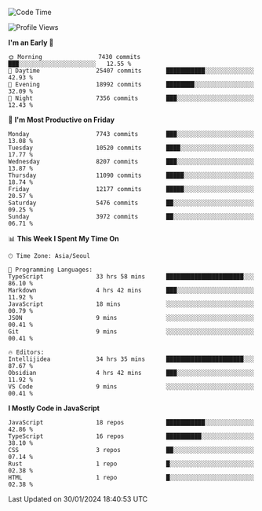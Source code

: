 <!--START_SECTION:waka-->
![Code Time](http://img.shields.io/badge/Code%20Time-5%2C582%20hrs%2039%20mins-blue)

![Profile Views](http://img.shields.io/badge/Profile%20Views-0-blue)

**I'm an Early 🐤** 

```text
🌞 Morning                7430 commits        ███░░░░░░░░░░░░░░░░░░░░░░   12.55 % 
🌆 Daytime                25407 commits       ███████████░░░░░░░░░░░░░░   42.93 % 
🌃 Evening                18992 commits       ████████░░░░░░░░░░░░░░░░░   32.09 % 
🌙 Night                  7356 commits        ███░░░░░░░░░░░░░░░░░░░░░░   12.43 % 
```
📅 **I'm Most Productive on Friday** 

```text
Monday                   7743 commits        ███░░░░░░░░░░░░░░░░░░░░░░   13.08 % 
Tuesday                  10520 commits       ████░░░░░░░░░░░░░░░░░░░░░   17.77 % 
Wednesday                8207 commits        ███░░░░░░░░░░░░░░░░░░░░░░   13.87 % 
Thursday                 11090 commits       █████░░░░░░░░░░░░░░░░░░░░   18.74 % 
Friday                   12177 commits       █████░░░░░░░░░░░░░░░░░░░░   20.57 % 
Saturday                 5476 commits        ██░░░░░░░░░░░░░░░░░░░░░░░   09.25 % 
Sunday                   3972 commits        ██░░░░░░░░░░░░░░░░░░░░░░░   06.71 % 
```


📊 **This Week I Spent My Time On** 

```text
🕑︎ Time Zone: Asia/Seoul

💬 Programming Languages: 
TypeScript               33 hrs 58 mins      ██████████████████████░░░   86.10 % 
Markdown                 4 hrs 42 mins       ███░░░░░░░░░░░░░░░░░░░░░░   11.92 % 
JavaScript               18 mins             ░░░░░░░░░░░░░░░░░░░░░░░░░   00.79 % 
JSON                     9 mins              ░░░░░░░░░░░░░░░░░░░░░░░░░   00.41 % 
Git                      9 mins              ░░░░░░░░░░░░░░░░░░░░░░░░░   00.41 % 

🔥 Editors: 
Intellijidea             34 hrs 35 mins      ██████████████████████░░░   87.67 % 
Obsidian                 4 hrs 42 mins       ███░░░░░░░░░░░░░░░░░░░░░░   11.92 % 
VS Code                  9 mins              ░░░░░░░░░░░░░░░░░░░░░░░░░   00.41 % 
```

**I Mostly Code in JavaScript** 

```text
JavaScript               18 repos            ███████████░░░░░░░░░░░░░░   42.86 % 
TypeScript               16 repos            ██████████░░░░░░░░░░░░░░░   38.10 % 
CSS                      3 repos             ██░░░░░░░░░░░░░░░░░░░░░░░   07.14 % 
Rust                     1 repo              █░░░░░░░░░░░░░░░░░░░░░░░░   02.38 % 
HTML                     1 repo              █░░░░░░░░░░░░░░░░░░░░░░░░   02.38 % 
```




 Last Updated on 30/01/2024 18:40:53 UTC
<!--END_SECTION:waka-->
